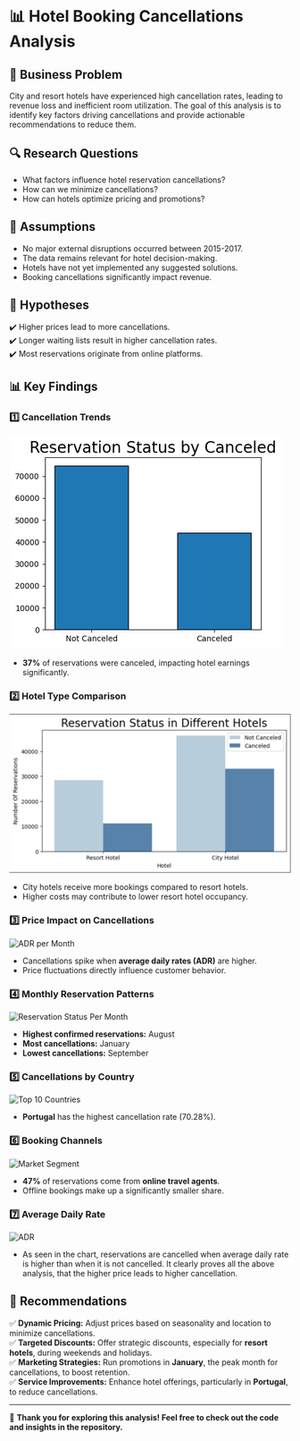 # 📊 Hotel Booking Cancellations Analysis

## 🏨 Business Problem  
City and resort hotels have experienced high cancellation rates, leading to revenue loss and inefficient room utilization. The goal of this analysis is to identify key factors driving cancellations and provide actionable recommendations to reduce them.  

## 🔍 Research Questions  
- What factors influence hotel reservation cancellations?  
- How can we minimize cancellations?  
- How can hotels optimize pricing and promotions?  

## 📌 Assumptions  
- No major external disruptions occurred between 2015-2017.  
- The data remains relevant for hotel decision-making.  
- Hotels have not yet implemented any suggested solutions.  
- Booking cancellations significantly impact revenue.  

## 🎯 Hypotheses  
✔️ Higher prices lead to more cancellations.  
✔️ Longer waiting lists result in higher cancellation rates.  
✔️ Most reservations originate from online platforms.  

## 📊 Key Findings   

### 1️⃣ **Cancellation Trends**  
![Reservation Status](./ReservationStatusbyCanceled.png)  
- **37%** of reservations were canceled, impacting hotel earnings significantly.  

### 2️⃣ **Hotel Type Comparison**  
![Reservation Status by Hotel Type](./Reservation%20Status%20in%20Different%20Hotels.png)  
- City hotels receive more bookings compared to resort hotels.  
- Higher costs may contribute to lower resort hotel occupancy.  

### 3️⃣ **Price Impact on Cancellations**  
![ADR per Month](./images/ADR%20per%20Month.png)  
- Cancellations spike when **average daily rates (ADR)** are higher.  
- Price fluctuations directly influence customer behavior.  

### 4️⃣ **Monthly Reservation Patterns**  
![Reservation Status Per Month](./images/Reservation%20Status%20Per%20Month.png)  
- **Highest confirmed reservations:** August  
- **Most cancellations:** January  
- **Lowest cancellations:** September  

### 5️⃣ **Cancellations by Country**  
![Top 10 Countries](./images/pie%20country.png)  
- **Portugal** has the highest cancellation rate (70.28%).  

### 6️⃣ **Booking Channels**  
![Market Segment](./images/markety%20segment.png)  
- **47%** of reservations come from **online travel agents**.  
- Offline bookings make up a significantly smaller share.  


### 7️⃣ **Average Daily Rate**  
![ADR](./images/avg%20daily%20from%202016.png)  
- As seen in the chart, reservations are cancelled when average daily rate is higher than when it is not cancelled. It clearly proves all the above analysis, that the higher price leads to higher cancellation.

## 📌 Recommendations  
✅ **Dynamic Pricing:** Adjust prices based on seasonality and location to minimize cancellations.  
✅ **Targeted Discounts:** Offer strategic discounts, especially for **resort hotels**, during weekends and holidays.  
✅ **Marketing Strategies:** Run promotions in **January**, the peak month for cancellations, to boost retention.  
✅ **Service Improvements:** Enhance hotel offerings, particularly in **Portugal**, to reduce cancellations.  

---

🚀 **Thank you for exploring this analysis! Feel free to check out the code and insights in the repository.**
